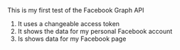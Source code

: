 This is my first test of the Facebook Graph API

1) It uses a changeable access token
2) It shows the data for my personal Facebook account
3) Is shows data for my Facebook page
